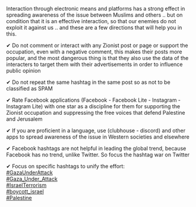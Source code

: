 <p>
  Interaction through electronic means and platforms has a strong effect in spreading awareness of the issue between Muslims and others .. but on condition that it is an effective interaction, so that our enemies do not exploit it against us .. and these are a few directions that will help you in this.
</p>
<p class="item" >
  ✔
Do not comment or interact with any Zionist post or page or support the occupation, even with a negative comment, this makes their posts more popular, and the most dangerous thing is that they also use the data of the interacters to target them with their advertisements in order to influence public opinion

</p>
<p class="item" >
✔
Do not repeat the same hashtag in the same post so as not to be classified as SPAM
</p>

<p class="item" >
✔
Rate Facebook applications (Facebook - Facebook Lite - Instagram - Instagram Lite) with one star as a discipline for them for supporting the Zionist occupation and suppressing the free voices that defend Palestine and Jerusalem

</p>

<p class="item" >
✔
If you are proficient in a language, use (clubhouse - discord) and other apps to spread awareness of the issue in Western societies and elsewhere
</p>

<p class="item" >
✔
Facebook hashtags are not helpful in leading the global trend, because Facebook has no trend, unlike Twitter. So focus the hashtag war on Twitter
</p>

<p class="item" >
  ✔
  Focus on specific hashtags to unify the effort:
  <br />
  <a href="https://twitter.com/hashtag/GazaUnderAttack" target="_blank" rel="noopener noreferrer" class="hashtag" >#GazaUnderAttack</a>
  <br />
  <a href="https://twitter.com/hashtag/Gaza_Under_Attack" target="_blank" rel="noopener noreferrer" class="hashtag" >#Gaza_Under_Attack</a>
  <br />
  <a href="https://twitter.com/hashtag/IsraelTerrorism" target="_blank" rel="noopener noreferrer" class="hashtag" >#IsraelTerrorism</a>
  <br />
  <a href="https://twitter.com/hashtag/boycott_israel" target="_blank" rel="noopener noreferrer" class="hashtag" >#boycott_israel</a>
  <br />
  <a href="https://twitter.com/hashtag/Palestine" target="_blank" rel="noopener noreferrer" class="hashtag" >#Palestine</a>
</p>